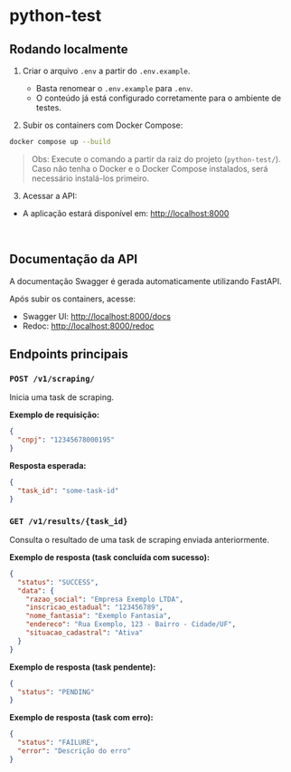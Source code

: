# python-test

## Rodando localmente

1. Criar o arquivo `.env` a partir do `.env.example`.
   - Basta renomear o `.env.example` para `.env`.
   - O conteúdo já está configurado corretamente para o ambiente de testes.

2. Subir os containers com Docker Compose:

```bash
docker compose up --build
```

> Obs: Execute o comando a partir da raiz do projeto (`python-test/`). Caso não tenha o Docker e o Docker Compose instalados, será necessário instalá-los primeiro.

3. Acessar a API:

- A aplicação estará disponível em: [http://localhost:8000](http://localhost:8000)

</br>

## Documentação da API

A documentação Swagger é gerada automaticamente utilizando FastAPI.

Após subir os containers, acesse:

- Swagger UI: [http://localhost:8000/docs](http://localhost:8000/docs)
- Redoc: [http://localhost:8000/redoc](http://localhost:8000/redoc)

## Endpoints principais

### `POST /v1/scraping/`

Inicia uma task de scraping.

**Exemplo de requisição:**

```json
{
  "cnpj": "12345678000195"
}
```

**Resposta esperada:**

```json
{
  "task_id": "some-task-id"
}
```

### `GET /v1/results/{task_id}`

Consulta o resultado de uma task de scraping enviada anteriormente.

**Exemplo de resposta (task concluída com sucesso):**

```json
{
  "status": "SUCCESS",
  "data": {
    "razao_social": "Empresa Exemplo LTDA",
    "inscricao_estadual": "123456789",
    "nome_fantasia": "Exemplo Fantasia",
    "endereco": "Rua Exemplo, 123 - Bairro - Cidade/UF",
    "situacao_cadastral": "Ativa"
  }
}
```

**Exemplo de resposta (task pendente):**

```json
{
  "status": "PENDING"
}
```

**Exemplo de resposta (task com erro):**

```json
{
  "status": "FAILURE",
  "error": "Descrição do erro"
}
```
